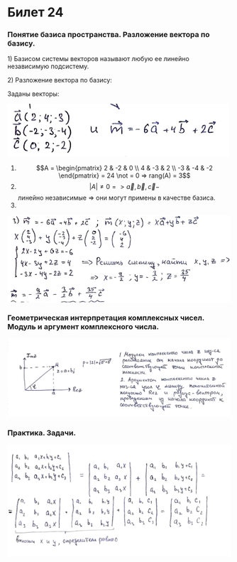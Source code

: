 # Билет 24

### Понятие базиса пространства. Разложение вектора по базису.

1\) Базисом системы векторов называют любую ее линейно независимую подсистему.

2\) Разложение вектора по базису:

Заданы векторы:

![](<../.gitbook/assets/image (69).png>)

1. $$A = \begin{pmatrix}    2 & -2 & 0 \\    4 & -3 & 2 \\ -3 & -4 & -2 \end{pmatrix}  = 24 \not = 0 => rang(A) = 3$$
2. $$| A | \not = 0 => \vec{a} ,\vec{b},\vec{c}  -$$линейно независимые => они могут примены в качестве базиса.
3.

![](<../.gitbook/assets/image (100).png>)

### Геометрическая интерпретация комплексных чисел. Модуль и аргумент комплексного числа.

![](<../.gitbook/assets/image (82).png>)

### Практика. Задачи.

![](<../.gitbook/assets/image (68).png>)
